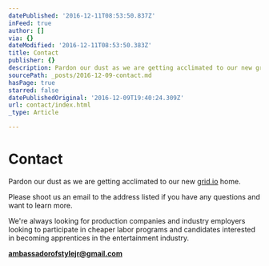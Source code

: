 ```yaml
---
datePublished: '2016-12-11T08:53:50.837Z'
inFeed: true
author: []
via: {}
dateModified: '2016-12-11T08:53:50.383Z'
title: Contact
publisher: {}
description: Pardon our dust as we are getting acclimated to our new grid.io home.
sourcePath: _posts/2016-12-09-contact.md
hasPage: true
starred: false
datePublishedOriginal: '2016-12-09T19:40:24.309Z'
url: contact/index.html
_type: Article

---
```

# **Contact**

Pardon our dust as we are getting acclimated to our new [grid.io][0] home.

Please shoot us an email to the address listed if you have any questions and want to learn more.

We're always looking for production companies and industry employers looking to participate in cheaper labor programs and candidates interested in becoming apprentices in the entertainment industry. 

**[ambassadorofstylejr@gmail.com][1]**

[0]: https://thegrid.io/ "thegrid"
[1]: http://contact%40ambassadorofstylejr@gmail.com/